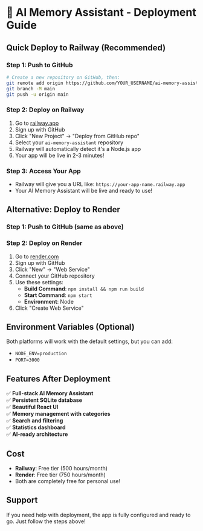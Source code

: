 # 🚀 AI Memory Assistant - Deployment Guide

## Quick Deploy to Railway (Recommended)

### Step 1: Push to GitHub
```bash
# Create a new repository on GitHub, then:
git remote add origin https://github.com/YOUR_USERNAME/ai-memory-assistant.git
git branch -M main
git push -u origin main
```

### Step 2: Deploy on Railway
1. Go to [railway.app](https://railway.app)
2. Sign up with GitHub
3. Click "New Project" → "Deploy from GitHub repo"
4. Select your `ai-memory-assistant` repository
5. Railway will automatically detect it's a Node.js app
6. Your app will be live in 2-3 minutes!

### Step 3: Access Your App
- Railway will give you a URL like: `https://your-app-name.railway.app`
- Your AI Memory Assistant will be live and ready to use!

## Alternative: Deploy to Render

### Step 1: Push to GitHub (same as above)

### Step 2: Deploy on Render
1. Go to [render.com](https://render.com)
2. Sign up with GitHub
3. Click "New" → "Web Service"
4. Connect your GitHub repository
5. Use these settings:
   - **Build Command**: `npm install && npm run build`
   - **Start Command**: `npm start`
   - **Environment**: Node
6. Click "Create Web Service"

## Environment Variables (Optional)
Both platforms will work with the default settings, but you can add:
- `NODE_ENV=production`
- `PORT=3000`

## Features After Deployment
✅ **Full-stack AI Memory Assistant**  
✅ **Persistent SQLite database**  
✅ **Beautiful React UI**  
✅ **Memory management with categories**  
✅ **Search and filtering**  
✅ **Statistics dashboard**  
✅ **AI-ready architecture**  

## Cost
- **Railway**: Free tier (500 hours/month)
- **Render**: Free tier (750 hours/month)
- Both are completely free for personal use!

## Support
If you need help with deployment, the app is fully configured and ready to go. Just follow the steps above!

